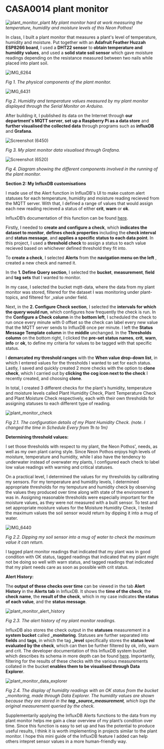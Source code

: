 # CASA0014 plant monitor
![plant_monitor_plant](https://user-images.githubusercontent.com/114293506/202556328-1c4f46d6-7229-4888-9b41-f8c6ace075a2.jpg)
<em>My plant monitor hard at work measuring the temperature, humidity and moisture levels of this Neon Pothos! </em>

<p>In class, I built a plant monitor that measures a plant's level of temperature, humidity and moisture.
Put together with an <strong>Adafruit Feather Huzzah ESP8266 board</strong>, I used a <strong>DHT22 sensor</strong> to <strong>obtain temperature and humidity values</strong>, and used a <strong>solid state soil sensor</strong> which gave moisture readings depending on the resistance measured between two nails while placed into plant soil.</p>

![IMG_6264](https://user-images.githubusercontent.com/114293506/203841857-ce981111-1a9a-4993-b9d5-6fbb8f1db345.jpg)
<p><em>Fig 1. The physical components of the plant monitor.</em></p>

![IMG_6431](https://user-images.githubusercontent.com/114293506/203842763-34f07fa2-3131-46d1-a328-cb0ecae260e7.jpg)
<p><em> Fig 2. Humidity and temperature values measured by my plant monitor displayed through the Serial Monitor on Arduino.</em></p>

<p>After building it, I published its data on the Internet through <strong>our department's MQTT server</strong>, <strong>set up a Raspberry Pi as a data store</strong> and <strong>further visualised the collected data</strong> through programs such as <strong>influxDB</strong> and <strong>Grafana</strong>.</p>

![Screenshot (6450)](https://user-images.githubusercontent.com/114293506/203842417-d9e5b67c-db51-4209-bd40-6333b4e74ed6.png)
<p><em>Fig 3. My plant monitor data visualised through Grafana.</p></em>

![Screenshot (6520)](https://user-images.githubusercontent.com/114293506/203849176-6f1ad7ca-aed4-4f5d-88fd-28baaf5da4e5.png)
<p><em>Fig 4. Diagram showing the different components involved in the running of the plant monitor.</p></em>

<p><strong>Section 2: My InfluxDB customisations</strong></p>
<p>I made use of the Alert function in InfluxDB's UI to make custom alert statuses for each temperature, humidity and moisture reading recieved from the MQTT server. With that, I defined a range of values that would assign each new reading recieved a status of either <strong>crit</strong>, <strong>warn</strong> or <strong>ok</strong>.</p>

InfluxDB’s documentation of this function can be found [here](https://docs.influxdata.com/influxdb/cloud/monitor-alert/checks/create/).

<p>Firstly, I needed to <strong>create and configure a check</strong>, which <strong>indicates the dataset to monitor</strong>, <strong>defines check properties</strong> including the<strong> check interval </strong>and <strong>status message</strong>, and <strong>applies a specific status to each data point</strong>. In this project, I used a <strong>threshold check</strong> to assign a status to each value recieved based on whichever defined threshold they fit into. </p>

<p>To <strong>create a check</strong>, I selected <strong>Alerts</strong> from the <strong>navigation menu on the left</strong> , created a new check and named it.</p>

<p>In the <strong>1. Define Query section</strong>, I selected the <strong>bucket</strong>, <strong>measurement</strong>, <strong>field</strong> and <strong>tag sets</strong> that I wanted to monitor.</p>

<p> In my case, I selected the bucket mqtt-data, where the data from my plant monitor was stored, filtered for the dataset I was monitoring under plant-topics, and filtered for _value under field. </p>

<p>Next, in the <strong>2. Configure Check section</strong>, I selected the <strong>intervals for which the query would run</strong>, which configures how frequently the check is run. In the <strong>Configure a Check column</strong> in the<strong> bottom left</strong>, I scheduled the check to run once every minute with 0 offset so the check can label every new value that the MQTT server sends to InfluxDB once per minute. I left the <strong>Status Message Template column</strong> in the<strong> middle</strong> unchanged. In the <strong>Thresholds column</strong> on the bottom right, I clicked the <strong>pre-set status names</strong>, <strong>crit</strong>, <strong>warn</strong>, <strong>info</strong> or <strong>ok</strong>, to define my criteria for values to be tagged with that specific status.</p>

<p>I <strong>demarcated my threshold ranges</strong> with the <strong>When value drop-down list</strong>, in which I entered values for the thresholds I wanted to set for each status. Lastly, I saved and quickly created 2 more checks with the option to <strong>clone check</strong>, which I carried out by<strong> clicking the cog icon next to the check</strong> I recently created, and choosing <strong>clone</strong>.</p>

<p>In total, I created 3 different checks for the plant's humidity, temperature and moisture levels called Plant Humidity Check, Plant Temperature Check and Plant Moisture Check respectively, each with their own thresholds for assigning statuses to each different type of reading.</p>

![plant_monitor_check](https://user-images.githubusercontent.com/114293506/202552517-3c6e8165-0340-4b48-b6f7-4b193769b19c.png)
<p> <em>Fig 2.1. The configuration details of my Plant Humidity Check. (note. I changed the time in Schedule Every from 1h to 1m) </em></p>

<p><strong>Determining threshold values:</p></strong>
<p>I set those thresholds with respect to my plant, the Neon Pothos', needs, as well as my own plant caring style. Since Neon Pothos enjoys high levels of moisture, temperature and humidity, while I also  have the tendency to underwater instead of overwater my plants,  I configured each check to label low value readings with warning and critical statuses. 
  
<p>On a practical level, I determined the values for my thresholds by calibrating my sensors. For my temperature and humidity levels, I determined appropriate thresholds for my temputure and humidity check by observing the values they produced over time along with state of the environment it was in. Assigning reasonable thresholds were especially important for the moisture values, as they were not measured with a built sensor. To test and set appropriate moisture values for the Moisture Humidity Check, I tested the maximum values the soil sensor would return by dipping it into a mug of water. </p>

![IMG_6440](https://user-images.githubusercontent.com/114293506/203839464-7731e03f-3717-46d8-a5bd-c4126a9a0609.jpg)
<p><em>Fig 2.2. Dipping my soil sensor into a mug of water to check the maximum value it can return.</em></p>
  
I tagged plant monitor readings that indicated that my plant was in good condition with OK status, tagged readings that indicated that my plant might not be doing so well with warn status, and tagged readings that indicated that my plant needs care as soon as possible with crit status. </p>

<p><strong>Alert History:</p></strong>
<p>The<strong> output of these checks over time</strong> can be viewed in the tab <strong>Alert History</strong> in the <strong>Alerts tab</strong> in InfluxDB. It shows the <strong>time of the check</strong>, the <strong>check name</strong>, the <strong>result of the check</strong>, which in my case indicates <strong>the status of each value</strong>, and the <strong>status message</strong>.</p>

![plant_monitor_alert_history](https://user-images.githubusercontent.com/114293506/202552429-b300ff69-b759-45b9-ac7b-3d4b7917d1ae.png)
<p><em>Fig 2.3. The alert history of my plant monitor readings.</em></p>

InfluxDB also stores the check output in the <strong>statuses</strong> measurement in a <strong>system bucket</strong> called <strong>_monitoring</strong>. Statuses are further separated into <strong>fields</strong> and <strong>tags</strong>, in which the tag <strong>_level</strong> specifically stores the <strong>status level evaluated by the check</strong>, which can then be further filtered by ok, info, warn and crit. The developer documentation of this InfluxDB system bucket which describes its schema in more depth can be found [here](https://docs.influxdata.com/influxdb/cloud/reference/internals/system-buckets/). 
Importantly, filtering for the results of these checks with the various measurements collated in the bucket<strong> enables them to be visualised through Data Explorer</strong>.

![plant_monitor_data_explorer](https://user-images.githubusercontent.com/114293506/202552381-738fcb3f-2f4a-4b7e-a6a3-c1d18c0c8075.png)
<p><em>Fig 2.4. The display of humidity readings with an OK status from the bucket _monitoring, made through Data Explorer. The humidity values are shown because they are stored in the <strong>tag _source_measurement</strong>, which logs the original measurement queried by the check.</em></p>

<p>Supplementarily applying the InfluxDB Alerts functions to the data from my plant monitor helps me gain a clear overview of my plant’s condition over time. Since this function is easy to set up and has the potential to produce useful results, I think it is worth implementing in projects similar to the plant monitor. I hope this mini guide of the InfluxDB feature I added can help others intepret sensor values in a more human-friendly way.</p>

